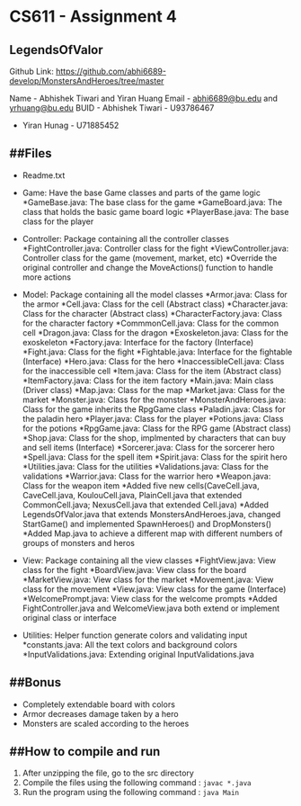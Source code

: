 # CS611 - Assignment 4
## LegendsOfValor

Github Link: https://github.com/abhi6689-develop/MonstersAndHeroes/tree/master

Name - Abhishek Tiwari and Yiran Huang
Email - abhi6689@bu.edu and yrhuang@bu.edu
BUID - Abhishek Tiwari - U93786467
- Yiran Hunag - U71885452

##Files
--------------------------------------------------------------------
* Readme.txt

* Game: Have the base Game classes and parts of the game logic
  *GameBase.java: The base class for the game
  *GameBoard.java: The class that holds the basic game board logic
  *PlayerBase.java: The base class for the player

* Controller: Package containing all the controller classes
  *FightController.java: Controller class for the fight
  *ViewController.java: Controller class for the game (movement, market, etc)
  *Override the original controller and change the MoveActions() function to handle more actions

* Model: Package containing all the model classes
  *Armor.java: Class for the armor
  *Cell.java: Class for the cell (Abstract class)
  *Character.java: Class for the character (Abstract class)
  *CharacterFactory.java: Class for the character factory
  *CommmonCell.java: Class for the common cell
  *Dragon.java: Class for the dragon
  *Exoskeleton.java: Class for the exoskeleton
  *Factory.java: Interface for the factory (Interface)
  *Fight.java: Class for the fight
  *Fightable.java: Interface for the fightable (Interface)
  *Hero.java: Class for the hero
  *InaccessibleCell.java: Class for the inaccessible cell
  *Item.java: Class for the item (Abstract class)
  *ItemFactory.java: Class for the item factory
  *Main.java: Main class (Driver class)
  *Map.java: Class for the map
  *Market.java: Class for the market
  *Monster.java: Class for the monster
  *MonsterAndHeroes.java: Class for the game inherits the RpgGame class
  *Paladin.java: Class for the paladin hero
  *Player.java: Class for the player
  *Potions.java: Class for the potions
  *RpgGame.java: Class for the RPG game (Abstract class)
  *Shop.java: Class for the shop, implmented by characters that can buy and sell items (Interface)
  *Sorcerer.java: Class for the sorcerer hero
  *Spell.java: Class for the spell item
  *Spirit.java: Class for the spirit hero
  *Utilities.java: Class for the utilities
  *Validations.java: Class for the validations
  *Warrior.java: Class for the warrior hero
  *Weapon.java: Class for the weapon item
  *Added five new cells(CaveCell.java, CaveCell.java, KoulouCell.java, PlainCell.java that extended CommonCell.java; NexusCell.java that extended Cell.java)
  *Added LegendsOfValor.java that extends MonstersAndHeroes.java, changed StartGame() and implemented SpawnHeroes() and DropMonsters()
  *Added Map.java to achieve a different map with different numbers of groups of monsters and heros

* View: Package containing all the view classes
  *FightView.java: View class for the fight
  *BoardView.java: View class for the board
  *MarketView.java: View class for the market
  *Movement.java: View class for the movement
  *View.java: View class for the game (Interface)
  *WelcomePrompt.java: View class for the welcome prompts
  *Added FightController.java and WelcomeView.java both extend or implement original class or interface

* Utilities: Helper function generate colors and validating input
  *constants.java: All the text colors and background colors
  *InputValidations.java: Extending original InputValidations.java




##Bonus
--------------------------------------------------------------------
* Completely extendable board with colors
* Armor decreases damage taken by a hero
* Monsters are scaled according to the heroes


##How to compile and run
--------------------------------------------------------------------
1. After unzipping the file, go to the src directory
2. Compile the files using the following command :
   `javac *.java`
3. Run the program using the following command :
   `java Main`